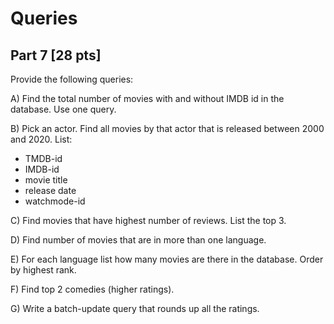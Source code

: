 # Queries
## Part 7 [28 pts]
Provide the following queries:

A) Find the total number of movies with and without IMDB id in the database. Use one query.

B) Pick an actor. Find all movies by that actor that is released between 2000 and 2020. List: 
- TMDB-id
- IMDB-id
- movie title
- release date
- watchmode-id

C) Find movies that have highest number of reviews. List the top 3.

D) Find number of movies that are in more than one language.

E) For each language list how many movies are there in the database. Order by highest rank.

F) Find top 2 comedies (higher ratings).

G) Write a batch-update query that rounds up all the ratings.
